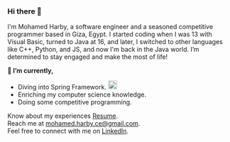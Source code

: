 ### Hi there 👋


I'm Mohamed Harby, a software engineer and a seasoned competitive programmer based in Giza, Egypt. I started coding when I was 13 with Visual Basic, turned to Java at 16, and later, I switched to other languages like C++, Python, and JS, and now I'm back in the Java world. I’m determined to stay engaged and make the most of life!



**🌱 I’m currently,**
  - Diving into Spring Framework. <img src="https://cdn.jsdelivr.net/gh/devicons/devicon/icons/spring/spring-original.svg" height="20" alt="spring logo"  />
  - Enriching my computer science knowledge.
  - Doing some competitive programming.

<!-- **✔️ I’ve read,**
  - Spring Start Here. 
  - Cracking the coding interview.
  - Object-Oriented Programming in C++.
 -->


Know about my experiences [Resume](./Mohamed%20Harby's%20Resume.pdf).
<br>
Reach me at mohamed.harby.ce@gmail.com.
<br>
Feel free to connect with me on [LinkedIn](https://www.linkedin.com/in/moharby/).

